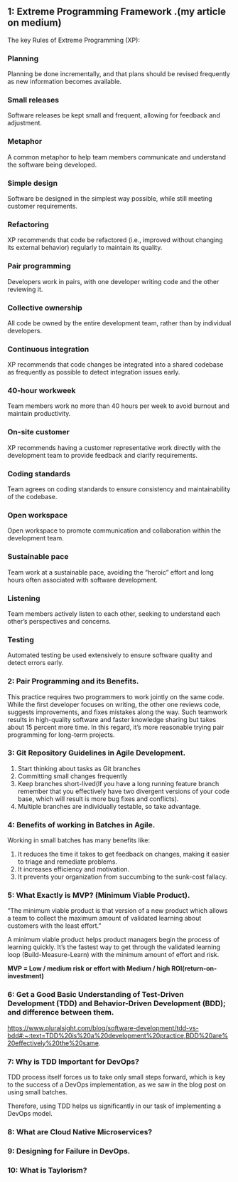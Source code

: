 ## 1: Extreme Programming Framework .(my article on medium)
The key Rules of Extreme Programming (XP):

### Planning
Planning be done incrementally, and that plans should be revised frequently as new information becomes available.

### Small releases
Software releases be kept small and frequent, allowing for feedback and adjustment.

### Metaphor
A common metaphor to help team members communicate and understand the software being developed.

### Simple design
Software be designed in the simplest way possible, while still meeting customer requirements.

### Refactoring
XP recommends that code be refactored (i.e., improved without changing its external behavior) regularly to maintain its quality.

### Pair programming
Developers work in pairs, with one developer writing code and the other reviewing it.

### Collective ownership
All code be owned by the entire development team, rather than by individual developers.

### Continuous integration
XP recommends that code changes be integrated into a shared codebase as frequently as possible to detect integration issues early.

### 40-hour workweek
Team members work no more than 40 hours per week to avoid burnout and maintain productivity.

### On-site customer
XP recommends having a customer representative work directly with the development team to provide feedback and clarify requirements.

### Coding standards
Team agrees on coding standards to ensure consistency and maintainability of the codebase.

### Open workspace
Open workspace to promote communication and collaboration within the development team.

### Sustainable pace
Team work at a sustainable pace, avoiding the “heroic” effort and long hours often associated with software development.

### Listening
Team members actively listen to each other, seeking to understand each other’s perspectives and concerns.

### Testing
Automated testing be used extensively to ensure software quality and detect errors early.

### 2: Pair Programming and its Benefits.
This practice requires two programmers to work jointly on the same code. While the first developer focuses on writing, the other one reviews code, suggests improvements, and fixes mistakes along the way. Such teamwork results in high-quality software and faster knowledge sharing but takes about 15 percent more time. In this regard, it’s more reasonable trying pair programming for long-term projects.

### 3: Git Repository Guidelines in Agile Development.
1. Start thinking about tasks as Git branches
2. Committing small changes frequently
3. Keep branches short-lived(If you have a long running feature branch remember that you effectively have two divergent versions of your code base, which will result is more bug fixes and conflicts).
4. Multiple branches are individually testable, so take advantage.


### 4: Benefits of working in Batches in Agile.
Working in small batches has many benefits like:

1. It reduces the time it takes to get feedback on changes, making it easier to triage and remediate problems.
2. It increases efficiency and motivation.
3. It prevents your organization from succumbing to the sunk-cost fallacy.

### 5: What Exactly is MVP? (Minimum Viable Product).
“The minimum viable product is that version of a new product which allows a team to collect the maximum amount of validated learning about customers with the least effort.”

A minimum viable product helps product managers begin the process of learning quickly. It’s the fastest way to get through the validated learning loop (Build-Measure-Learn) with the minimum amount of effort and risk.

**MVP = Low / medium risk or effort with Medium / high ROI(return-on-investment)**

### 6: Get a Good Basic Understanding of Test-Driven Development (TDD) and Behavior-Driven Development (BDD); and difference between them.
https://www.pluralsight.com/blog/software-development/tdd-vs-bdd#:~:text=TDD%20is%20a%20development%20practice,BDD%20are%20effectively%20the%20same.

### 7: Why is TDD Important for DevOps?
TDD process itself forces us to take only small steps forward, which is key to the success of a DevOps implementation, as we saw in the blog post on using small batches.

Therefore, using TDD helps us significantly in our task of implementing a DevOps model.

### 8: What are Cloud Native Microservices?


### 9: Designing for Failure in DevOps.


### 10: What is Taylorism?
